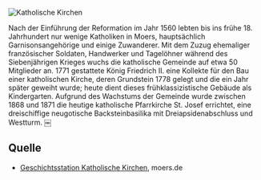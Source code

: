 ![Katholische Kirchen](./images/moers-gs/p5.1.jpg)

Nach der Einführung der Reformation im Jahr 1560 lebten bis ins frühe 18. Jahrhundert nur wenige Katholiken in Moers, hauptsächlich Garnisonsangehörige und einige Zuwanderer. Mit dem Zuzug ehemaliger französischer Soldaten, Handwerker und Tagelöhner während des Siebenjährigen Krieges wuchs die katholische Gemeinde auf etwa 50 Mitglieder an. 1771 gestattete König Friedrich II. eine Kollekte für den Bau einer katholischen Kirche, deren Grundstein 1778 gelegt und die ein Jahr später geweiht wurde; heute dient dieses frühklassizistische Gebäude als Kindergarten. Aufgrund des Wachstums der Gemeinde wurde zwischen 1868 und 1871 die heutige katholische Pfarrkirche St. Josef errichtet, eine dreischiffige neugotische Backsteinbasilika mit Dreiapsidenabschluss und Westturm.  ￼

Quelle
------

* [Geschichtsstation Katholische Kirchen], moers.de

[Geschichtsstation Katholische Kirchen]: https://www.moers.de/leben-moers/geschichtsstation/geschichtsstation-05-katholische-kirchen
